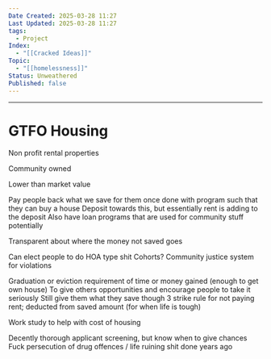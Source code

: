 ```yaml
---
Date Created: 2025-03-28 11:27
Last Updated: 2025-03-28 11:27
tags:
  - Project
Index:
  - "[[Cracked Ideas]]"
Topic:
  - "[[homelessness]]"
Status: Unweathered
Published: false
---
```

---

# GTFO Housing

Non profit rental properties

Community owned

Lower than market value

Pay people back what we save for them once done with program such that they can buy a house
	Deposit towards this, but essentially rent is adding to the deposit
	Also have loan programs that are used for community stuff potentially

Transparent about where the money not saved goes

Can elect people to do HOA type shit
	Cohorts?
	Community justice system for violations

Graduation or eviction requirement of time or money gained (enough to get own house)
	To give others opportunities and encourage people to take it seriously
	Still give them what they save though
	3 strike rule for not paying rent; deducted from saved amount (for when life is tough)

Work study to help with cost of housing

Decently thorough applicant screening, but know when to give chances
	Fuck persecution of drug offences / life ruining shit done years ago